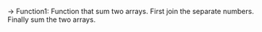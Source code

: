 -> Function1:
Function that sum two arrays.
First join the separate numbers.
Finally sum the two arrays. 